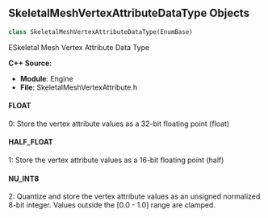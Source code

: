 ## SkeletalMeshVertexAttributeDataType Objects

```python
class SkeletalMeshVertexAttributeDataType(EnumBase)
```

ESkeletal Mesh Vertex Attribute Data Type

**C++ Source:**

- **Module**: Engine
- **File**: SkeletalMeshVertexAttribute.h

<a id="unreal.SkeletalMeshVertexAttributeDataType.FLOAT"></a>

#### FLOAT

0: Store the vertex attribute values as a 32-bit floating point (float)

<a id="unreal.SkeletalMeshVertexAttributeDataType.HALF_FLOAT"></a>

#### HALF_FLOAT

1: Store the vertex attribute values as a 16-bit floating point (half)

<a id="unreal.SkeletalMeshVertexAttributeDataType.NU_INT8"></a>

#### NU_INT8

2: Quantize and store the vertex attribute values as an unsigned normalized 8-bit integer. Values outside the [0.0 - 1.0] range are clamped.

<a id="unreal.NiagaraCullProxyMode"></a>